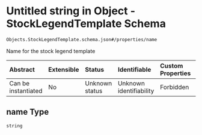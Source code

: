 # Untitled string in Object - StockLegendTemplate Schema

```txt
Objects.StockLegendTemplate.schema.json#/properties/name
```

Name for the stock legend template

| Abstract            | Extensible | Status         | Identifiable            | Custom Properties | Additional Properties | Access Restrictions | Defined In                                                                                            |
| :------------------ | :--------- | :------------- | :---------------------- | :---------------- | :-------------------- | :------------------ | :---------------------------------------------------------------------------------------------------- |
| Can be instantiated | No         | Unknown status | Unknown identifiability | Forbidden         | Allowed               | none                | [StockLegendTemplate.schema.json*](../objects/StockLegendTemplate.schema.json "open original schema") |

## name Type

`string`

